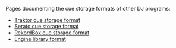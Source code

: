 Pages documenting the cue storage formats of other DJ programs:

  - [Traktor cue storage format](Traktor%20cue%20storage%20format)
  - [Serato cue storage format](Serato%20cue%20storage%20format)
  - [RekordBox cue storage format](RekordBox%20cue%20storage%20format)
  - [Engine library format](Engine%20library%20format)
